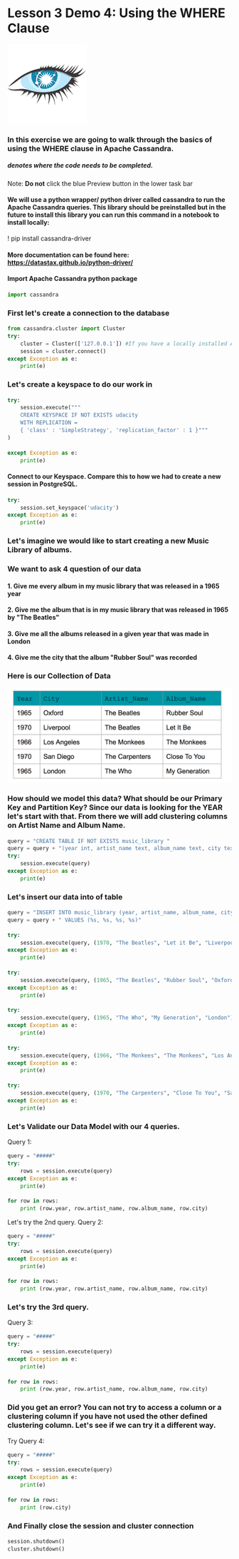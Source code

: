 # Lesson 3 Demo 4: Using the WHERE Clause
![image](../../../ipynbFiles/images/cassandralogo.png)

### In this exercise we are going to walk through the basics of using the WHERE clause in Apache Cassandra.

##### denotes where the code needs to be completed.

Note: __Do not__ click the blue Preview button in the lower task bar

#### We will use a python wrapper/ python driver called cassandra to run the Apache Cassandra queries. This library should be preinstalled but in the future to install this library you can run this command in a notebook to install locally: 
! pip install cassandra-driver
#### More documentation can be found here:  https://datastax.github.io/python-driver/

#### Import Apache Cassandra python package


```python
import cassandra
```

### First let's create a connection to the database


```python
from cassandra.cluster import Cluster
try: 
    cluster = Cluster(['127.0.0.1']) #If you have a locally installed Apache Cassandra instance
    session = cluster.connect()
except Exception as e:
    print(e)
```

### Let's create a keyspace to do our work in 


```python
try:
    session.execute("""
    CREATE KEYSPACE IF NOT EXISTS udacity 
    WITH REPLICATION = 
    { 'class' : 'SimpleStrategy', 'replication_factor' : 1 }"""
)

except Exception as e:
    print(e)
```

#### Connect to our Keyspace. Compare this to how we had to create a new session in PostgreSQL.  


```python
try:
    session.set_keyspace('udacity')
except Exception as e:
    print(e)
```

### Let's imagine we would like to start creating a new Music Library of albums. 
### We want to ask 4 question of our data
#### 1. Give me every album in my music library that was released in a 1965 year
#### 2. Give me the album that is in my music library that was released in 1965 by "The Beatles"
#### 3. Give me all the albums released in a given year that was made in London 
#### 4. Give me the city that the album "Rubber Soul" was recorded

### Here is our Collection of Data
![image](../../../ipynbFiles/images/table3.png)

### How should we model this data? What should be our Primary Key and Partition Key? Since our data is looking for the YEAR let's start with that. From there we will add clustering columns on Artist Name and Album Name.


```python
query = "CREATE TABLE IF NOT EXISTS music_library "
query = query + "(year int, artist_name text, album_name text, city text, PRIMARY KEY (#####))"
try:
    session.execute(query)
except Exception as e:
    print(e)
```

### Let's insert our data into of table


```python
query = "INSERT INTO music_library (year, artist_name, album_name, city)"
query = query + " VALUES (%s, %s, %s, %s)"

try:
    session.execute(query, (1970, "The Beatles", "Let it Be", "Liverpool"))
except Exception as e:
    print(e)
    
try:
    session.execute(query, (1965, "The Beatles", "Rubber Soul", "Oxford"))
except Exception as e:
    print(e)
    
try:
    session.execute(query, (1965, "The Who", "My Generation", "London"))
except Exception as e:
    print(e)

try:
    session.execute(query, (1966, "The Monkees", "The Monkees", "Los Angeles"))
except Exception as e:
    print(e)

try:
    session.execute(query, (1970, "The Carpenters", "Close To You", "San Diego"))
except Exception as e:
    print(e)
```

### Let's Validate our Data Model with our 4 queries.

Query 1: 


```python
query = "#####"
try:
    rows = session.execute(query)
except Exception as e:
    print(e)
    
for row in rows:
    print (row.year, row.artist_name, row.album_name, row.city)
```

 Let's try the 2nd query.
 Query 2: 


```python
query = "#####"
try:
    rows = session.execute(query)
except Exception as e:
    print(e)
    
for row in rows:
    print (row.year, row.artist_name, row.album_name, row.city)
```

### Let's try the 3rd query.
Query 3: 


```python
query = "#####"
try:
    rows = session.execute(query)
except Exception as e:
    print(e)
    
for row in rows:
    print (row.year, row.artist_name, row.album_name, row.city)
```

### Did you get an error? You can not try to access a column or a clustering column if you have not used the other defined clustering column. Let's see if we can try it a different way. 
Try Query 4: 




```python
query = "#####"
try:
    rows = session.execute(query)
except Exception as e:
    print(e)
    
for row in rows:
    print (row.city)
```

### And Finally close the session and cluster connection


```python
session.shutdown()
cluster.shutdown()
```


```python

```
